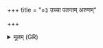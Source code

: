 +++
title = "०३ उच्चा पतन्तम् अरुणम्"

+++
<details><summary>मूलम् (GR)</summary>

उच्चा पतन्तम् अरुणं सुपर्णं  
मध्ये दिवस् तरणिं भ्राजमाणम् ।  
पश्येम त्वा सवितारं यम् आहुर्  
अजस्रं ज्योतिर् यद् अविन्दद् अत्रिः ॥
</details>